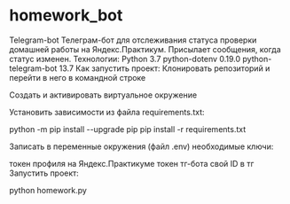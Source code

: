 # homework_bot
Telegram-bot
Телеграм-бот для отслеживания статуса проверки домашней работы на Яндекс.Практикум.
Присылает сообщения, когда статус изменен.
Технологии:
Python 3.7
python-dotenv 0.19.0
python-telegram-bot 13.7
Как запустить проект:
Клонировать репозиторий и перейти в него в командной строке

Cоздать и активировать виртуальное окружение

Установить зависимости из файла requirements.txt:

python -m pip install --upgrade pip
pip install -r requirements.txt

Записать в переменные окружения (файл .env) необходимые ключи:

токен профиля на Яндекс.Практикуме
токен тг-бота
свой ID в тг
Запустить проект:

python homework.py
